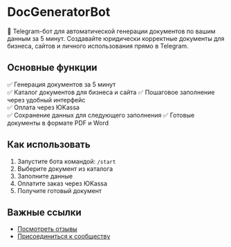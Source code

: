 # DocGeneratorBot

🤖 Telegram-бот для автоматической генерации документов по вашим данным за 5 минут. 
Создавайте юридически корректные документы для бизнеса, сайтов и личного использования прямо в Telegram.

## Основные функции

✅ Генерация документов за 5 минут  
✅ Каталог документов для бизнеса и сайта
✅ Пошаговое заполнение через удобный интерфейс  
✅ Оплата через ЮKassa  
✅ Сохранение данных для следующего заполнения 
✅ Готовые документы в формате PDF и Word

## Как использовать

1. Запустите бота командой: `/start`
2. Выберите документ из каталога
3. Заполните данные
4. Оплатите заказ через ЮKassa
5. Получите готовый документ

## Важные ссылки

- [Посмотреть отзывы](https://t.me/otzyvy_dokgenerator)
- [Присоединиться к сообществу](https://t.me/bizhack_annet)
